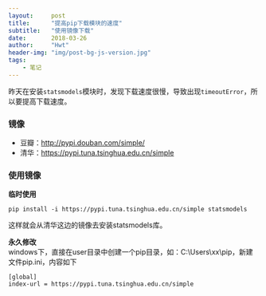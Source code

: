 ```yaml
---
layout:     post
title:      "提高pip下载模块的速度"
subtitle:   "使用镜像下载"
date:       2018-03-26
author:     "Hwt"
header-img: "img/post-bg-js-version.jpg"
tags:
    - 笔记
---
```


昨天在安装`statsmodels`模块时，发现下载速度很慢，导致出现`timeoutError`，所以要提高下载速度。

### 镜像
* 豆瓣：<http://pypi.douban.com/simple/>
* 清华：<https://pypi.tuna.tsinghua.edu.cn/simple>

### 使用镜像

**临时使用**  
```
pip install -i https://pypi.tuna.tsinghua.edu.cn/simple statsmodels
```
这样就会从清华这边的镜像去安装statsmodels库。

**永久修改**  
windows下，直接在user目录中创建一个pip目录，如：C:\Users\xx\pip，新建文件pip.ini，内容如下  
```
[global]
index-url = https://pypi.tuna.tsinghua.edu.cn/simple
```